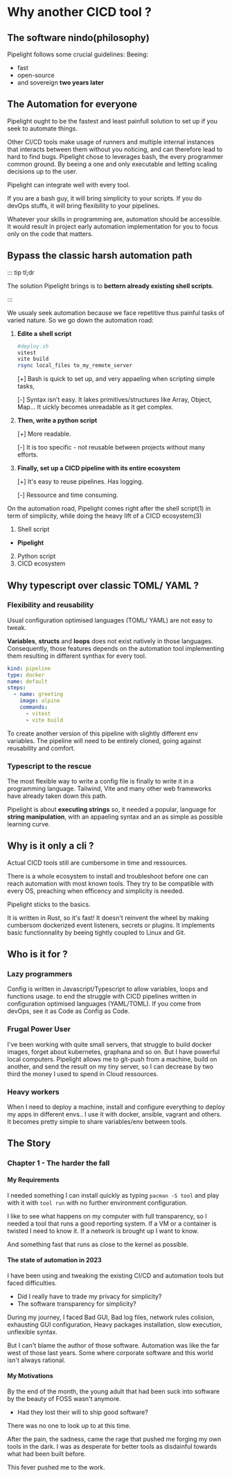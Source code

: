# Why another CICD tool ?

## The software nindo(philosophy)

Pipelight follows some crucial guidelines:
Beeing:

- fast
- open-source
- and sovereign
  **two years later**

## The Automation for everyone

Pipelight ought to be the fastest and least painfull solution to set up if you seek to automate things.

Other CI/CD tools make usage of runners and multiple internal instances that interacts between them without you noticing, and can therefore
lead to hard to find bugs.
Pipelight chose to leverages bash, the every programmer common ground.
By beeing a one and only executable and letting scaling decisions up to the user.

Pipelight can integrate well with every tool.

If you are a bash guy, it will bring simplicity to your scripts.
If you do devOps stuffs, it will bring flexibility to your pipelines.

Whatever your skills in programming are, automation should be accessible.
It would result in project early automation implementation for you to focus only on the code that matters.

## Bypass the classic harsh automation path

::: tip tl;dr

The solution Pipelight brings is to **bettern already existing shell scripts**.

:::

We usualy seek automation because we face repetitive thus painful tasks of varied nature.
So we go down the automation road:

1. **Edite a shell script**

   ```sh
   #deploy.sh
   vitest
   vite build
   rsync local_files to_my_remote_server
   ```

   [+]
   Bash is quick to set up, and very appaeling when scripting simple tasks,

   [-]
   Syntax isn't easy.
   It lakes primitives/structures like Array, Object, Map...
   It uickly becomes unreadable as it get complex.

2. **Then, write a python script**

   [+]
   More readable.

   [-]
   It is too specific - not reusable between projects without many efforts.

3. **Finally, set up a CICD pipeline with its entire ecosystem**

   [+]
   It's easy to reuse pipelines. Has logging.

   [-]
   Ressource and time consuming.

On the automation road, Pipelight comes
right after the shell script(1) in term of simplicity,
while doing the heavy lift of a CICD ecosystem(3)

1. Shell script

- **Pipelight**

2. Python script
3. CICD ecosystem

## Why typescript over classic TOML/ YAML ?

### Flexibility and reusability

Usual configuration optimised languages (TOML/ YAML) are not easy to tweak.

**Variables**, **structs** and **loops** does not exist natively in those languages.
Consequently, those features depends on the automation tool implementing them resulting in different synthax for every tool.

```yaml
kind: pipeline
type: docker
name: default
steps:
  - name: greeting
    image: alpine
    commands:
      - vitest
      - vite build
```

To create another version of this pipeline with slightly different env variables.
The pipeline will need to be entirely cloned, going against reusability and comfort.

### Typescript to the rescue

The most flexible way to write a config file is finally to write it in a programming language.
Tailwind, Vite and many other web frameworks have already taken down this path.

Pipelight is about **executing strings** so, it needed a popular, language for **string manipulation**,
with an appaeling syntax and an as simple as possible learning curve.

## Why is it only a cli ?

Actual CICD tools still are cumbersome in time and ressources.

There is a whole ecosystem to install and troubleshoot before one can reach automation with most known tools.
They try to be compatible with every OS, preaching when efficency and simplicity is needed.

Pipelight sticks to the basics.

It is written in Rust, so it's fast!
It doesn't reinvent the wheel by making cumbersom dockerized event listeners, secrets or plugins.
It implements basic functionnality by beeing tightly coupled to Linux and Git.

## Who is it for ?

### Lazy programmers

Config is written in Javascript/Typescript to allow variables, loops and functions usage.
to end the struggle with CICD pipelines written in configuration optimised languages (YAML/TOML).
If you come from devOps, see it as Code as Config as Code.

### Frugal Power User

I've been working with quite small servers, that struggle to build docker images, forget about kubernetes, graphana and so on.
But I have powerful local computers.
Pipelight allows me to git-push from a machine, build on another, and send the result on my tiny server,
so I can decrease by two third the money I used to spend in Cloud ressources.

### Heavy workers

When I need to deploy a machine, install and configure everything to deploy my apps in different envs..
I use it with docker, ansible, vagrant and others.
It becomes pretty simple to share variables/env between tools.

## The Story

### Chapter 1 - The harder the fall

#### My Requirements

I needed something I can install quickly as typing `pacman -S tool` and play with it with `tool run`
with no further environment configuration.

I like to see what happens on my computer with full transparency, so I needed a tool that runs a good reporting system.
If a VM or a container is twisted I need to know it. If a network is brought up I want to know.

And something fast that runs as close to the kernel as possible.

#### The state of automation in 2023

I have been using and tweaking the existing CI/CD and automation tools but faced difficulties.

- Did I really have to trade my privacy for simplicity?
- The software transparency for simplicity?

During my journey, I faced Bad GUI, Bad log files, network rules colision,
exhausting GUI configuration, Heavy packages installation, slow execution, unflexible syntax.

But I can't blame the author of those software.
Automation was like the far west of those last years.
Some where corporate software and this world isn't always rational.

#### My Motivations

By the end of the month, the young adult that had been suck into software by the beauty of FOSS wasn't anymore.

- Had they lost their will to ship good software?

There was no one to look up to at this time.

After the pain, the sadness, came the rage that pushed me forging my own tools in the dark.
I was as desperate for better tools as disdainful towards what had been built before.

This fever pushed me to the work.
